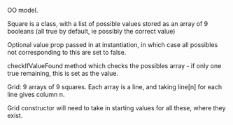 OO model.

Square is a class, with a list of possible values stored as an array of 9 booleans (all true by default, ie possibly the correct value)

Optional value prop passed in at instantiation, in which case all possibles not corresponding to this are set to false.

checkIfValueFound method which checks the possibles array - if only one true remaining, this is set as the value.

Grid: 9 arrays of 9 squares. Each array is a line, and taking line[n] for each line gives column n.

Grid constructor will need to take in starting values for all these, where they exist.
